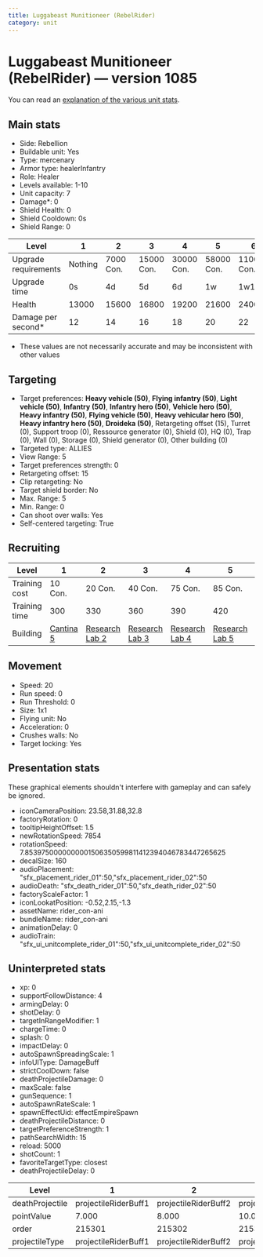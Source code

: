 ```yaml
---
title: Luggabeast Munitioneer (RebelRider)
category: unit
---
```


# Luggabeast Munitioneer (RebelRider) — version 1085

You can read an [explanation  of the various unit stats](unitexplained.md).

## Main stats

  * Side: Rebellion
  * Buildable unit: Yes
  * Type: mercenary
  * Armor type: healerInfantry
  * Role: Healer
  * Levels available: 1-10
  * Unit capacity: 7
  * Damage*: 0
  * Shield Health: 0
  * Shield Cooldown: 0s
  * Shield Range: 0

|Level               |1      |2        |3         |4         |5         |6          |7          |8          |9          |10         |
|--------------------|-------|---------|----------|----------|----------|-----------|-----------|-----------|-----------|-----------|
|Upgrade requirements|Nothing|7000 Con.|15000 Con.|30000 Con.|58000 Con.|110000 Con.|140000 Con.|160000 Con.|165000 Con.|168000 Con.|
|Upgrade time        |0s     |4d       |5d        |6d        |1w        |1w1d       |1w2d       |1w3d       |1w4d       |1w5d       |
|Health              |13000  |15600    |16800     |19200     |21600     |24000      |26400      |28800      |31200      |36000      |
|Damage per second*  |12     |14       |16        |18        |20        |22         |24         |26         |28         |30         |

* These values are not necessarily accurate and may be inconsistent with other values

## Targeting

  * Target preferences: **Heavy vehicle (50)**, **Flying infantry (50)**, **Light vehicle (50)**, **Infantry (50)**, **Infantry hero (50)**, **Vehicle hero (50)**, **Heavy infantry (50)**, **Flying vehicle (50)**, **Heavy vehicular hero (50)**, **Heavy infantry hero (50)**, **Droideka (50)**, Retargeting offset (15), Turret (0), Support troop (0), Ressource generator (0), Shield (0), HQ (0), Trap (0), Wall (0), Storage (0), Shield generator (0), Other building (0)
  * Targeted type: ALLIES
  * View Range: 5
  * Target preferences strength: 0
  * Retargeting offset: 15
  * Clip retargeting: No
  * Target shield border: No
  * Max. Range: 5
  * Min. Range: 0
  * Can shoot over walls: Yes
  * Self-centered targeting: True

## Recruiting

|Level        |1                                       |2                                     |3                                     |4                                     |5                                     |6                                     |7                                     |8                                     |9                                     |10                                     |
|-------------|----------------------------------------|--------------------------------------|--------------------------------------|--------------------------------------|--------------------------------------|--------------------------------------|--------------------------------------|--------------------------------------|--------------------------------------|---------------------------------------|
|Training cost|10 Con.                                 |20 Con.                               |40 Con.                               |75 Con.                               |85 Con.                               |125 Con.                              |170 Con.                              |230 Con.                              |310 Con.                              |525 Con.                               |
|Training time|300                                     |330                                   |360                                   |390                                   |420                                   |450                                   |480                                   |510                                   |540                                   |570                                    |
|Building     |[Cantina 5](rebelContrabandCantina.html)|[Research Lab 2](rebelOffenseLab.html)|[Research Lab 3](rebelOffenseLab.html)|[Research Lab 4](rebelOffenseLab.html)|[Research Lab 5](rebelOffenseLab.html)|[Research Lab 6](rebelOffenseLab.html)|[Research Lab 7](rebelOffenseLab.html)|[Research Lab 8](rebelOffenseLab.html)|[Research Lab 9](rebelOffenseLab.html)|[Research Lab 10](rebelOffenseLab.html)|

## Movement

  * Speed: 20
  * Run speed: 0
  * Run Threshold: 0
  * Size: 1x1
  * Flying unit: No
  * Acceleration: 0
  * Crushes walls: No
  * Target locking: Yes

## Presentation stats

These graphical elements shouldn't interfere with gameplay and can safely be ignored.

  * iconCameraPosition: 23.58,31.88,32.8
  * factoryRotation: 0
  * tooltipHeightOffset: 1.5
  * newRotationSpeed: 7854
  * rotationSpeed: 7.8539750000000001506350599811412394046783447265625
  * decalSize: 160
  * audioPlacement: "sfx_placement_rider_01":50,"sfx_placement_rider_02":50
  * audioDeath: "sfx_death_rider_01":50,"sfx_death_rider_02":50
  * factoryScaleFactor: 1
  * iconLookatPosition: -0.52,2.15,-1.3
  * assetName: rider_con-ani
  * bundleName: rider_con-ani
  * animationDelay: 0
  * audioTrain: "sfx_ui_unitcomplete_rider_01":50,"sfx_ui_unitcomplete_rider_02":50

## Uninterpreted stats

  * xp: 0
  * supportFollowDistance: 4
  * armingDelay: 0
  * shotDelay: 0
  * targetInRangeModifier: 1
  * chargeTime: 0
  * splash: 0
  * impactDelay: 0
  * autoSpawnSpreadingScale: 1
  * infoUIType: DamageBuff
  * strictCoolDown: false
  * deathProjectileDamage: 0
  * maxScale: false
  * gunSequence: 1
  * autoSpawnRateScale: 1
  * spawnEffectUid: effectEmpireSpawn
  * deathProjectileDistance: 0
  * targetPreferenceStrength: 1
  * pathSearchWidth: 15
  * reload: 5000
  * shotCount: 1
  * favoriteTargetType: closest
  * deathProjectileDelay: 0

|Level          |1                   |2                   |3                   |4                   |5                   |6                   |7                   |8                   |9                   |10                   |
|---------------|--------------------|--------------------|--------------------|--------------------|--------------------|--------------------|--------------------|--------------------|--------------------|---------------------|
|deathProjectile|projectileRiderBuff1|projectileRiderBuff2|projectileRiderBuff3|projectileRiderBuff4|projectileRiderBuff5|projectileRiderBuff6|projectileRiderBuff7|projectileRiderBuff8|projectileRiderBuff9|projectileRiderBuff10|
|pointValue     |7.000               |8.000               |10.000              |11.000              |13.000              |14.000              |15.000              |17.000              |18.000              |21.000               |
|order          |215301              |215302              |215303              |215304              |215305              |215306              |215307              |215308              |215309              |215310               |
|projectileType |projectileRiderBuff1|projectileRiderBuff2|projectileRiderBuff3|projectileRiderBuff4|projectileRiderBuff5|projectileRiderBuff6|projectileRiderBuff7|projectileRiderBuff8|projectileRiderBuff9|projectileRiderBuff10|

